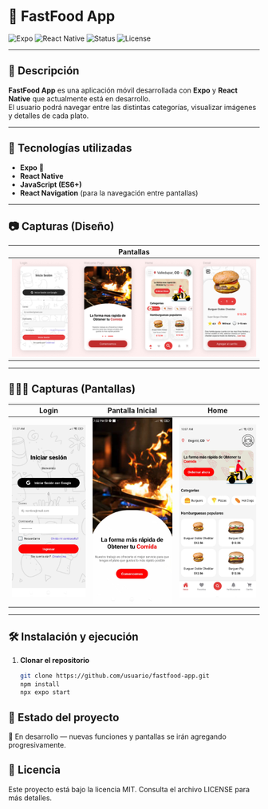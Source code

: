 # 🍔 FastFood App

![Expo](https://img.shields.io/badge/Expo-000020?style=for-the-badge&logo=expo&logoColor=white)
![React Native](https://img.shields.io/badge/React_Native-61DAFB?style=for-the-badge&logo=react&logoColor=black)
![Status](https://img.shields.io/badge/STATUS-En%20Desarrollo-yellow?style=for-the-badge)
![License](https://img.shields.io/badge/License-MIT-green?style=for-the-badge)

---

## 📌 Descripción

**FastFood App** es una aplicación móvil desarrollada con **Expo** y **React Native** que actualmente está en desarrollo.  
El usuario podrá navegar entre las distintas categorías, visualizar imágenes y detalles de cada plato.

---

## 🚀 Tecnologías utilizadas

- **Expo** 📱
- **React Native**
- **JavaScript (ES6+)**
- **React Navigation** (para la navegación entre pantallas)

---

## 📷 Capturas (Diseño)

| Pantallas |
|-------------------|
| ![Home Screenshot](./assets/design.PNG) |

---
## 👩🏻‍💻 Capturas (Pantallas)
| Login             | Pantalla Inicial  | Home              |
|-------------------|-------------------|-------------------|
| ![Login Screenshot](./assets/images/Login.png) | ![Index Screenshot](./assets/Index.png) | ![Home Screenshot](./assets/Home.png) |

---

## 🛠 Instalación y ejecución

1. **Clonar el repositorio**
   ```bash
   git clone https://github.com/usuario/fastfood-app.git
   npm install
   npx expo start
   ```
## 📅 Estado del proyecto
🚧 En desarrollo — nuevas funciones y pantallas se irán agregando progresivamente.

## 📄 Licencia
Este proyecto está bajo la licencia MIT.
Consulta el archivo LICENSE para más detalles.




